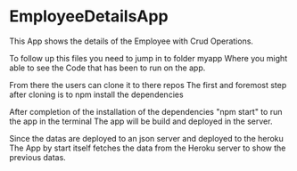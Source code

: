 # EmployeeDetailsApp
This App shows the details of the Employee with Crud Operations.

To follow up this files you need to jump in to folder myapp
Where you might able to see the Code that has been to run on the app.

From there the users can clone it to there repos
The first and foremost step after cloning is to npm install the dependencies 

After completion of the installation of the dependencies "npm start" to run the app in the terminal 
The app will be build and deployed in the server.

Since the datas are deployed to an json server and deployed to the heroku 
The App by start itself fetches the data from the Heroku server to show the previous datas.
